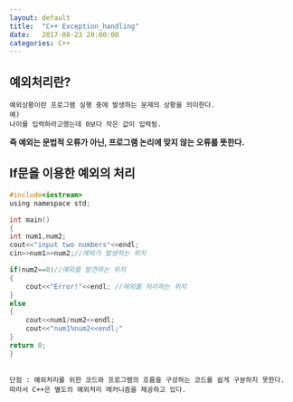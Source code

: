 ```yaml
---
layout: default
title:  "C++ Exception_handling"
date:   2017-08-23 20:00:00
categories: C++
---
```



## 예외처리란?

```
예외상황이란 프로그램 실행 중에 발생하는 문제의 상황을 의미한다.
예)
나이를 입력하라고했는데 0보다 작은 값이 입력됨.
```
**즉 예외는 문법적 오류가 아닌, 프로그램 논리에 맞지 않는 오류를 뜻한다.**

## If문을 이용한 예외의 처리

```c
#include<iostream>
using namespace std;

int main()
{
int num1,num2;
cout<<"input two numbers"<<endl;
cin>>num1>>num2;//예외가 발생하는 위치

if(num2==0)//예외를 발견하는 위치
{
	cout<<"Error!"<<endl; //예외를 처리하는 위치
}
else
{
	cout<<num1/num2<<endl; 
	cout<<"num1%num2<<endl;"
}
return 0;
}
```

```

단점 : 예외처리를 위한 코드와 프로그램의 흐름을 구성하는 코드를 쉽게 구분하지 못한다.
따라서 C++은 별도의 예외처리 메커니즘을 제공하고 있다.
```
